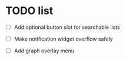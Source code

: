 # TODO list

- [ ] Add optional button slot for searchable lists

- [ ] Make notification widget overflow safely

- [ ] Add graph overlay menu
